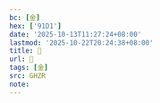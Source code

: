 ```yaml
---
bc: [金]
hex: ['91D1']
date: '2025-10-13T11:27:24+08:00'
lastmod: '2025-10-22T20:24:38+08:00'
title: 󰗛
url: 󰗛
tags: [金]
src: GHZR
note:
---
```

